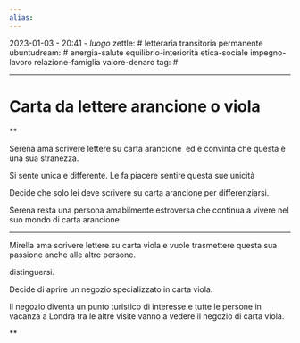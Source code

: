 ```yaml
---
alias: 
---
```

2023-01-03 - 20:41 - *luogo*
zettle: # letteraria transitoria permanente
ubuntudream: # energia-salute equilibrio-interiorità etica-sociale impegno-lavoro relazione-famiglia valore-denaro 
tag: #

---
# Carta da lettere arancione o viola

**

Serena ama scrivere lettere su carta arancione  ed è convinta che questa è una sua stranezza.

Si sente unica e differente. Le fa piacere sentire questa sue unicità

Decide che solo lei deve scrivere su carta arancione per differenziarsi.

Serena resta una persona amabilmente estroversa che continua a vivere nel suo mondo di carta arancione.

  

---

Mirella ama scrivere lettere su carta viola e vuole trasmettere questa sua passione anche alle altre persone.

distinguersi.

Decide di aprire un negozio specializzato in carta viola.

Il negozio diventa un punto turistico di interesse e tutte le persone in vacanza a Londra tra le altre visite vanno a vedere il negozio di carta viola.

**